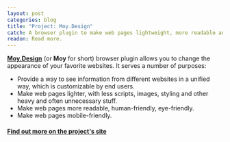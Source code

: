 ```yaml
---
layout: post
categories: blog
title: "Project: Moy.Design"
catch: A browser plugin to make web pages lightweight, more readable and more user-friendly.
readon: Read more.
---
```


**[Moy.Design](https://moy.design)** (or **Moy** for short) browser plugin allows you to change the appearance of your favorite websites. It serves a number of purposes:

* Provide a way to see information from different websites in a unified way, which is customizable by end users.
* Make web pages lighter, with less scripts, images, styling and other heavy and often unnecessary stuff.
* Make web pages more readable, human-friendly, eye-friendly.
* Make web pages mobile-friendly.

#### [Find out more on the project's site](https://moy.design)